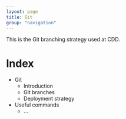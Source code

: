 ```yaml
---
layout: page
title: Git
group: "navigation"
---
```


This is the Git branching strategy used at CDD.

# Index

* Git
    * Introduction
    * Git branches
    * Deployment strategy
* Useful commands
    - ... 

